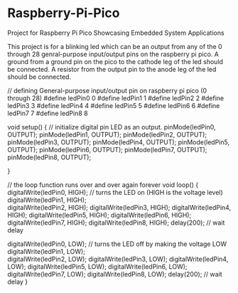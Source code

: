 # Raspberry-Pi-Pico
Project for Raspberry Pi Pico Showcasing Embedded System Applications

This project is for a blinking led which can be an output from any of the 0 through 28 genral-purpose input/output pins on the raspberry pi pico. A ground from a ground pin on the pico to the cathode leg of the led should be connected. A resistor from the output pin to the anode leg of the led should be connected. 

// defining General-purpose input/output pin on raspberry pi pico (0 through 28)
#define ledPin0 0
#define ledPin1 1
#define ledPin2 2
#define ledPin3 3
#define ledPin4 4
#define ledPin5 5
#define ledPin6 6
#define ledPin7 7
#define ledPin8 8



void setup() {
  // initialize digital pin LED as an output.
  pinMode(ledPin0, OUTPUT);
  pinMode(ledPin1, OUTPUT);
  pinMode(ledPin2, OUTPUT);
  pinMode(ledPin3, OUTPUT);
  pinMode(ledPin4, OUTPUT);
  pinMode(ledPin5, OUTPUT);
  pinMode(ledPin6, OUTPUT);
  pinMode(ledPin7, OUTPUT);
  pinMode(ledPin8, OUTPUT);

}


// the loop function runs over and over again forever
void loop() {
  digitalWrite(ledPin0, HIGH); // turns the LED on (HIGH is the voltage level)
  digitalWrite(ledPin1, HIGH);  
  digitalWrite(ledPin2, HIGH);
  digitalWrite(ledPin3, HIGH);
  digitalWrite(ledPin4, HIGH);
  digitalWrite(ledPin5, HIGH);
  digitalWrite(ledPin6, HIGH);
  digitalWrite(ledPin7, HIGH);
  digitalWrite(ledPin8, HIGH);
  delay(200);                       // wait delay
  
  digitalWrite(ledPin0, LOW);  // turns the LED off by making the voltage LOW
  digitalWrite(ledPin1, LOW);    
  digitalWrite(ledPin2, LOW); 
  digitalWrite(ledPin3, LOW); 
  digitalWrite(ledPin4, LOW); 
  digitalWrite(ledPin5, LOW); 
  digitalWrite(ledPin6, LOW); 
  digitalWrite(ledPin7, LOW); 
  digitalWrite(ledPin8, LOW); 
  delay(200);                // wait delay 
}
